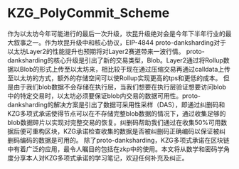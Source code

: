 # KZG_PolyCommit_Scheme
作为以太坊今年可能进行的最后一次升级，坎昆升级绝对会是今年下半年行业的最大叙事之一。作为坎昆升级中和核心协议，EIP-4844 proto-danksharding对于以太坊Layer2的性能提升也预期将对Layer2赛道带来一波行情。
proto-danksharding的核心升级是引出了新的交易类型，Blob。Layer2通过将Rollup数据以Blob的形式上传至以太坊来，相比较于现在通过压缩交易再通过calldata上传至以太坊的方式，额外的存储空间可以使Rollup实现更高的tps和更低的成本。
但是由于我们blob数据不会存储在执行层，当我们想要在执行层验证想要访问blob中的特定交易时，以太坊必须要保证blob内交易的数据可用性。proto-danksharding的解决方案是引出了数据可采用性采样（DAS），即通过纠删码和KZG多项式承诺使得节点可以在不存储完整blob数据的情况下，通过收集足够的blob数据碎片以实现对完整交易的恢复。纠删码帮助我们通过在收集50%可用数据后便可重构区块，KZG承诺检查收集的数据是否被纠删码正确编码以保证被纠删码编码的数据是可用的。
除了proto-danksharding，KZG多项式承诺在区块链中有着广泛的应用，最令人瞩目的包括在zkp中的使用。本文将从数学和密码学角度分享本人对KZG多项式承诺的学习笔记，欢迎任何补充及纠正。
